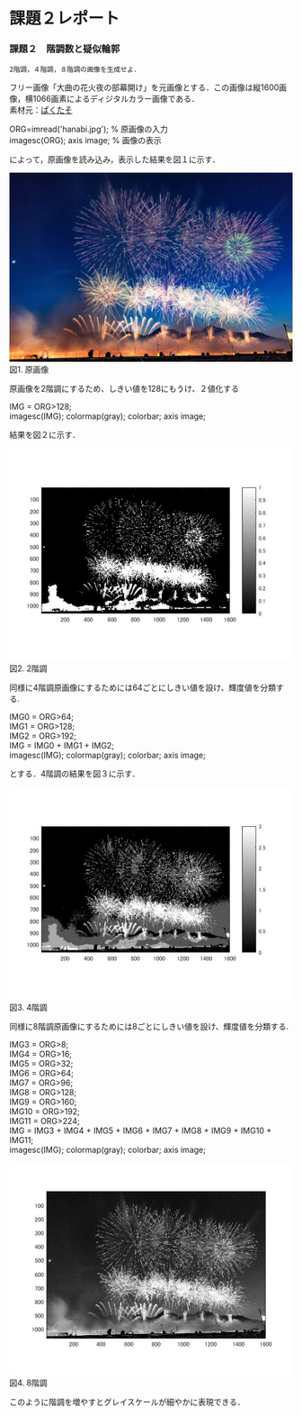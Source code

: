 
# 課題２レポート
### 課題２　階調数と疑似輪郭
    2階調，４階調，８階調の画像を生成せよ．

フリー画像「大曲の花火夜の部幕開け」を元画像とする．この画像は縦1600画像，横1066画素によるディジタルカラー画像である．  
素材元：[ぱくたそ](https://www.pakutaso.com/20180643172post-16577.html,"画像元リンク")

ORG=imread('hanabi.jpg'); % 原画像の入力  
imagesc(ORG); axis image; % 画像の表示

によって，原画像を読み込み，表示した結果を図１に示す．

![原画像](https://github.com/monevmils/lecture_image_processing/blob/master/image/hanabi.jpg?raw=true)  
図1. 原画像

原画像を2階調にするため、しきい値を128にもうけ、２値化する

IMG = ORG>128;  
imagesc(IMG); colormap(gray); colorbar;  axis image;  


結果を図２に示す．

![原画像](https://github.com/monevmils/lecture_image_processing/blob/master/image/2-1.jpg?raw=true)  
図2. 2階調

同様に4階調原画像にするためには64ごとにしきい値を設け、輝度値を分類する.

IMG0 = ORG>64;  
IMG1 = ORG>128;  
IMG2 = ORG>192;  
IMG = IMG0 + IMG1 + IMG2;  
imagesc(IMG); colormap(gray); colorbar;  axis image;  

とする．4階調の結果を図３に示す．

![原画像](https://github.com/monevmils/lecture_image_processing/blob/master/image/2-2.jpg?raw=true)  
図3. 4階調

同様に8階調原画像にするためには8ごとにしきい値を設け、輝度値を分類する.

IMG3 = ORG>8;  
IMG4 = ORG>16;  
IMG5 = ORG>32;  
IMG6 = ORG>64;  
IMG7 = ORG>96;  
IMG8 = ORG>128;  
IMG9 = ORG>160;  
IMG10 = ORG>192;  
IMG11 = ORG>224;  
IMG = IMG3 + IMG4 + IMG5 + IMG6 + IMG7 + IMG8 + IMG9 + IMG10 + IMG11;  
imagesc(IMG); colormap(gray); colorbar;  axis image;  

![原画像](https://github.com/monevmils/lecture_image_processing/blob/master/image/2-3.jpg?raw=true)  
図4. 8階調

このように階調を増やすとグレイスケールが細やかに表現できる．
